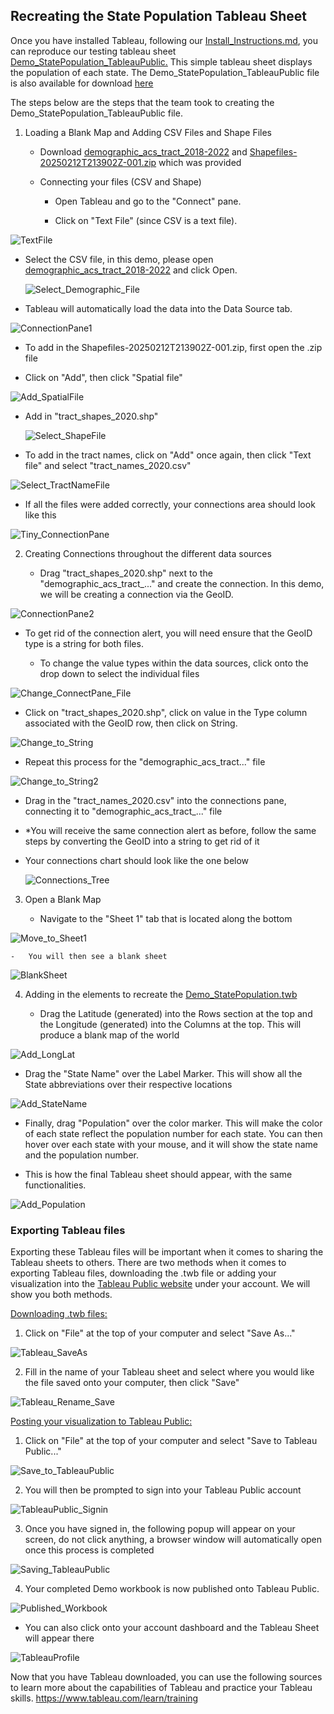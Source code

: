 ## Recreating the State Population Tableau Sheet

Once you have installed Tableau, following our [Install_Instructions.md](https://github.com/ritikjain1/QsideCapstone25/blob/main/Deliverables/Install_Instructions.md), you can reproduce our testing tableau sheet
[Demo_StatePopulation_TableauPublic.](https://public.tableau.com/app/profile/gabriella.stickney/viz/Demo_StatePopulation/Sheet1)
This simple tableau sheet displays the population of each state. The Demo_StatePopulation_TableauPublic file is also available for download [here](https://gofile.io/d/7ARCJT)

The steps below are the steps that the team took to creating the Demo_StatePopulation_TableauPublic file.

1.  Loading a Blank Map and Adding CSV Files and Shape Files

    -   Download
        [demographic_acs_tract_2018-2022](/Reproducibility_Documents/Tableau/demographic_acs_tract_2018-2022.xlsx)
        and
        [Shapefiles-20250212T213902Z-001.zip](/Reproducibility_Documents/Tableau/Shapefiles/Download_ShapeFile.md)
        which was provided


    -   Connecting your files (CSV and Shape)

        -   Open Tableau and go to the \"Connect\" pane.

        -   Click on \"Text File\" (since CSV is a text file).

  ![TextFile](/Reproducibility_Documents/Tableau/images/Tableau_StatePop_imgs/TextFile.png)

-   Select the CSV file, in this demo, please open
    [demographic_acs_tract_2018-2022](/Reproducibility_Documents/Tableau/demographic_acs_tract_2018-2022.xlsx)
    and click Open.
    
      ![Select_Demographic_File](/Reproducibility_Documents/Tableau/images/Tableau_StatePop_imgs/Select_Demographic_File.png)

-   Tableau will automatically load the data into the Data Source tab.

  ![ConnectionPane1](/Reproducibility_Documents/Tableau/images/Tableau_StatePop_imgs/ConnectionPane1.png)

-   To add in the Shapefiles-20250212T213902Z-001.zip, first open the
    .zip file

-   Click on "Add", then click "Spatial file"

  ![Add_SpatialFile](/Reproducibility_Documents/Tableau/images/Tableau_StatePop_imgs/Add_SpatialFile.png)

-   Add in "tract_shapes_2020.shp"

      ![Select_ShapeFile](/Reproducibility_Documents/Tableau/images/Tableau_StatePop_imgs/Select_ShapeFile.png)

-   To add in the tract names, click on "Add" once again, then click "Text file" and select "tract_names_2020.csv"

  ![Select_TractNameFile](/Reproducibility_Documents/Tableau/images/Tableau_StatePop_imgs/Select_TractNameFile.png)

-   If all the files were added correctly, your connections area should
    look like this

  ![Tiny_ConnectionPane](/Reproducibility_Documents/Tableau/images/Tableau_StatePop_imgs/Tiny_ConnectionPane.png)

2.  Creating Connections throughout the different data sources

    -   Drag "tract_shapes_2020.shp" next to the
        "demographic_acs_tract\_\..." and create the connection. In this
        demo, we will be creating a connection via the GeoID.

  ![ConnectionPane2](/Reproducibility_Documents/Tableau/images/Tableau_StatePop_imgs/ConnectionPane2.png)

-   To get rid of the connection alert, you will need ensure that the
    GeoID type is a string for both files.

    -   To change the value types within the data sources, click onto
        the drop down to select the individual files

  ![Change_ConnectPane_File](/Reproducibility_Documents/Tableau/images/Tableau_StatePop_imgs/Change_ConnectPane_File.png)

-   Click on "tract_shapes_2020.shp", click on value in the Type column
    associated with the GeoID row, then click on String.

  ![Change_to_String](/Reproducibility_Documents/Tableau/images/Tableau_StatePop_imgs/Change_to_String.png)

-   Repeat this process for the "demographic_acs_tract\..." file

  ![Change_to_String2](/Reproducibility_Documents/Tableau/images/Tableau_StatePop_imgs/Change_to_String2.png)

-   Drag in the "tract_names_2020.csv" into the connections pane,
    connecting it to "demographic_acs_tract\_\..." file

-   \*You will receive the same connection alert as before, follow the
    same steps by converting the GeoID into a string to get rid of it

-   Your connections chart should look like the one below

      ![Connections_Tree](/Reproducibility_Documents/Tableau/images/Tableau_StatePop_imgs/Connections_Tree.png)

3.  Open a Blank Map

    -   Navigate to the \"Sheet 1\" tab that is located along the bottom

  ![Move_to_Sheet1](/Reproducibility_Documents/Tableau/images/Tableau_StatePop_imgs/Move_to_Sheet1.png)

    -   You will then see a blank sheet

  ![BlankSheet](/Reproducibility_Documents/Tableau/images/Tableau_StatePop_imgs/BlankSheet.png)

4.  Adding in the elements to recreate the
    [Demo_StatePopulation.twb](https://public.tableau.com/app/profile/gabriella.stickney/viz/Demo_StatePopulation/Sheet1)

    -   Drag the Latitude (generated) into the Rows section at the top
        and the Longitude (generated) into the Columns at the top. This
        will produce a blank map of the world

  ![Add_LongLat](/Reproducibility_Documents/Tableau/images/Tableau_StatePop_imgs/Add_LongLat.png)

-   Drag the "State Name" over the Label Marker. This will show all the
    State abbreviations over their respective locations

  ![Add_StateName](/Reproducibility_Documents/Tableau/images/Tableau_StatePop_imgs/Add_StateName.png)

-   Finally, drag "Population" over the color marker. This will make the
    color of each state reflect the population number for each state.
    You can then hover over each state with your mouse, and it will show
    the state name and the population number.

-   This is how the final Tableau sheet should appear, with the same
    functionalities.

  ![Add_Population](/Reproducibility_Documents/Tableau/images/Tableau_StatePop_imgs/Add_Population.png)

### Exporting Tableau files

Exporting these Tableau files will be important when it comes to sharing
the Tableau sheets to others. There are two methods when it comes to
exporting Tableau files, downloading the .twb file or adding your
visualization into the [Tableau Public
website](https://public.tableau.com/app/discover) under your account. We
will show you both methods.

<ins>Downloading .twb files: </ins>

1.  Click on "File" at the top of your computer and select "Save As\..."

  ![Tableau_SaveAs](/Reproducibility_Documents/Tableau/images/Tableau_StatePop_imgs/Tableau_SaveAs.png)

2.  Fill in the name of your Tableau sheet and select where you would
    like the file saved onto your computer, then click "Save"

  ![Tableau_Rename_Save](/Reproducibility_Documents/Tableau/images/Tableau_StatePop_imgs/Tableau_Rename_Save.png)

<ins>Posting your visualization to Tableau Public: </ins>

1.  Click on "File" at the top of your computer and select "Save to
    Tableau Public\..."

  ![Save_to_TableauPublic](/Reproducibility_Documents/Tableau/images/Tableau_StatePop_imgs/Save_to_TableauPublic.png)

2.  You will then be prompted to sign into your Tableau Public account

  ![TableauPublic_Signin](/Reproducibility_Documents/Tableau/images/Tableau_StatePop_imgs/TableauPublic_Signin.png)

3.  Once you have signed in, the following popup will appear on your
    screen, do not click anything, a browser window will automatically
    open once this process is completed

  ![Saving_TableauPublic](/Reproducibility_Documents/Tableau/images/Tableau_StatePop_imgs/Saving_TableauPublic.png)

4.  Your completed Demo workbook is now published onto Tableau Public.

  ![Published_Workbook](/Reproducibility_Documents/Tableau/images/Tableau_StatePop_imgs/Published_Workbook.png)

-   You can also click onto your account dashboard and the Tableau Sheet
    will appear there

  ![TableauProfile](/Reproducibility_Documents/Tableau/images/Tableau_StatePop_imgs/TableauProfile.png)

Now that you have Tableau downloaded, you can use the following sources
to learn more about the capabilities of Tableau and practice your
Tableau skills. <https://www.tableau.com/learn/training>
